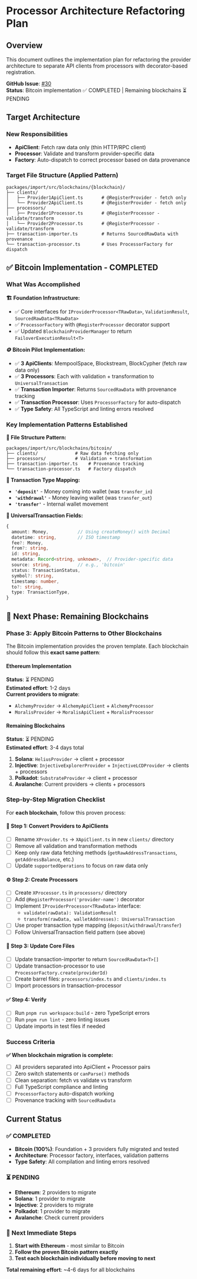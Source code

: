 # Processor Architecture Refactoring Plan

## Overview

This document outlines the implementation plan for refactoring the provider architecture to separate API clients from processors with decorator-based registration.

**GitHub Issue**: [#30](https://github.com/jbelanger/crypto-portfolio/issues/30)  
**Status**: Bitcoin implementation ✅ COMPLETED | Remaining blockchains ⏳ PENDING

## Target Architecture

### New Responsibilities

- **ApiClient**: Fetch raw data only (thin HTTP/RPC client)
- **Processor**: Validate and transform provider-specific data
- **Factory**: Auto-dispatch to correct processor based on data provenance

### Target File Structure (Applied Pattern)

```
packages/import/src/blockchains/{blockchain}/
├── clients/
│   ├── Provider1ApiClient.ts       # @RegisterProvider - fetch only
│   └── Provider2ApiClient.ts       # @RegisterProvider - fetch only
├── processors/
│   ├── Provider1Processor.ts       # @RegisterProcessor - validate/transform
│   └── Provider2Processor.ts       # @RegisterProcessor - validate/transform
├── transaction-importer.ts         # Returns SourcedRawData with provenance
└── transaction-processor.ts        # Uses ProcessorFactory for dispatch
```

## ✅ Bitcoin Implementation - COMPLETED

### What Was Accomplished

**🏗️ Foundation Infrastructure:**

- ✅ Core interfaces for `IProviderProcessor<TRawData>`, `ValidationResult`, `SourcedRawData<TRawData>`
- ✅ `ProcessorFactory` with `@RegisterProcessor` decorator support
- ✅ Updated `BlockchainProviderManager` to return `FailoverExecutionResult<T>`

**🪙 Bitcoin Pilot Implementation:**

- ✅ **3 ApiClients**: MempoolSpace, Blockstream, BlockCypher (fetch raw data only)
- ✅ **3 Processors**: Each with validation + transformation to `UniversalTransaction`
- ✅ **Transaction Importer**: Returns `SourcedRawData` with provenance tracking
- ✅ **Transaction Processor**: Uses `ProcessorFactory` for auto-dispatch
- ✅ **Type Safety**: All TypeScript and linting errors resolved

### Key Implementation Patterns Established

**📁 File Structure Pattern:**

```
packages/import/src/blockchains/bitcoin/
├── clients/              # Raw data fetching only
├── processors/           # Validation + transformation
├── transaction-importer.ts    # Provenance tracking
└── transaction-processor.ts   # Factory dispatch
```

**🔄 Transaction Type Mapping:**

- **`'deposit'`** - Money coming into wallet (was `transfer_in`)
- **`'withdrawal'`** - Money leaving wallet (was `transfer_out`)
- **`'transfer'`** - Internal wallet movement

**🎯 UniversalTransaction Fields:**

```typescript
{
  amount: Money,           // Using createMoney() with Decimal
  datetime: string,        // ISO timestamp
  fee?: Money,
  from?: string,
  id: string,
  metadata: Record<string, unknown>,  // Provider-specific data
  source: string,          // e.g., 'bitcoin'
  status: TransactionStatus,
  symbol?: string,
  timestamp: number,
  to?: string,
  type: TransactionType,
}
```

## 🚀 Next Phase: Remaining Blockchains

### Phase 3: Apply Bitcoin Patterns to Other Blockchains

The Bitcoin implementation provides the proven template. Each blockchain should follow this **exact same pattern**:

#### Ethereum Implementation

**Status**: ⏳ PENDING  
**Estimated effort**: 1-2 days  
**Current providers to migrate**:

- `AlchemyProvider` → `AlchemyApiClient` + `AlchemyProcessor`
- `MoralisProvider` → `MoralisApiClient` + `MoralisProcessor`

#### Remaining Blockchains

**Status**: ⏳ PENDING  
**Estimated effort**: 3-4 days total

1. **Solana**: `HeliusProvider` → client + processor
2. **Injective**: `InjectiveExplorerProvider` + `InjectiveLCDProvider` → clients + processors
3. **Polkadot**: `SubstrateProvider` → client + processor
4. **Avalanche**: Current providers → clients + processors

### Step-by-Step Migration Checklist

For **each blockchain**, follow this proven process:

#### 🔄 Step 1: Convert Providers to ApiClients

- [ ] Rename `XProvider.ts` → `XApiClient.ts` in new `clients/` directory
- [ ] Remove all validation and transformation methods
- [ ] Keep only raw data fetching methods (`getRawAddressTransactions`, `getAddressBalance`, etc.)
- [ ] Update `supportedOperations` to focus on raw data only

#### ⚙️ Step 2: Create Processors

- [ ] Create `XProcessor.ts` in `processors/` directory
- [ ] Add `@RegisterProcessor('provider-name')` decorator
- [ ] Implement `IProviderProcessor<TRawData>` interface:
  - `validate(rawData): ValidationResult`
  - `transform(rawData, walletAddresses): UniversalTransaction`
- [ ] Use proper transaction type mapping (`deposit`/`withdrawal`/`transfer`)
- [ ] Follow UniversalTransaction field pattern (see above)

#### 🔗 Step 3: Update Core Files

- [ ] Update transaction-importer to return `SourcedRawData<T>[]`
- [ ] Update transaction-processor to use `ProcessorFactory.create(providerId)`
- [ ] Create barrel files: `processors/index.ts` and `clients/index.ts`
- [ ] Import processors in transaction-processor

#### ✅ Step 4: Verify

- [ ] Run `pnpm run workspace:build` - zero TypeScript errors
- [ ] Run `pnpm run lint` - zero linting issues
- [ ] Update imports in test files if needed

### Success Criteria

**✅ When blockchain migration is complete:**

- [ ] All providers separated into ApiClient + Processor pairs
- [ ] Zero switch statements or `canParse()` methods
- [ ] Clean separation: fetch vs validate vs transform
- [ ] Full TypeScript compliance and linting
- [ ] `ProcessorFactory` auto-dispatch working
- [ ] Provenance tracking with `SourcedRawData`

## Current Status

### ✅ COMPLETED

- **Bitcoin (100%)**: Foundation + 3 providers fully migrated and tested
- **Architecture**: Processor factory, interfaces, validation patterns
- **Type Safety**: All compilation and linting errors resolved

### ⏳ PENDING

- **Ethereum**: 2 providers to migrate
- **Solana**: 1 provider to migrate
- **Injective**: 2 providers to migrate
- **Polkadot**: 1 provider to migrate
- **Avalanche**: Check current providers

### 🎯 Next Immediate Steps

1. **Start with Ethereum** - most similar to Bitcoin
2. **Follow the proven Bitcoin pattern exactly**
3. **Test each blockchain individually before moving to next**

**Total remaining effort**: ~4-6 days for all blockchains
